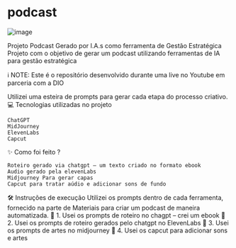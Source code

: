 # podcast
![image](https://github.com/user-attachments/assets/e39108dc-093f-43e5-ac1e-1d87277c6c54)

Projeto Podcast Gerado por I.A.s como ferramenta de Gestão Estratégica
Projeto com o objetivo de gerar um podcast utilizando ferramentas de IA para gestão estratégica

ℹ️ NOTE: Este é o repositório desenvolvido durante uma live no Youtube em parceria com a DIO

Utilizei uma esteira de prompts para gerar cada etapa do processo criativo.  
💻 Tecnologias utilizadas no projeto
   
    ChatGPT
    MidJourney
    ElevenLabs
    Capcut

✨ Como foi feito ?

    Roteiro gerado via chatgpt – um texto criado no formato ebook
    Audio gerado pela elevenLabs
    Midjourney Para gerar capas
    Capcut para tratar aúdio e adicionar sons de fundo

🛠️ Instruções de execução
Utilizei os prompts dentro de cada ferramenta, fornecido na parte de Materiais para criar um podcast de maneira automatizada.
    🤖 1. Usei os prompts de roteiro no chagpt – crei um ebook
    🤖 2. Usei os prompts de roteiro gerados pelo chatgpt no ElevenLabs
    🤖 3. Usei os prompts de artes no midjourney
    🤖 4. Usei os capcut para adicionar sons e artes 

    
